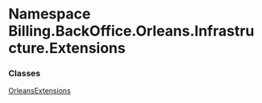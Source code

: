 # <a id="Billing_BackOffice_Orleans_Infrastructure_Extensions"></a> Namespace Billing.BackOffice.Orleans.Infrastructure.Extensions

### Classes

 [OrleansExtensions](Billing.BackOffice.Orleans.Infrastructure.Extensions.OrleansExtensions.md)

